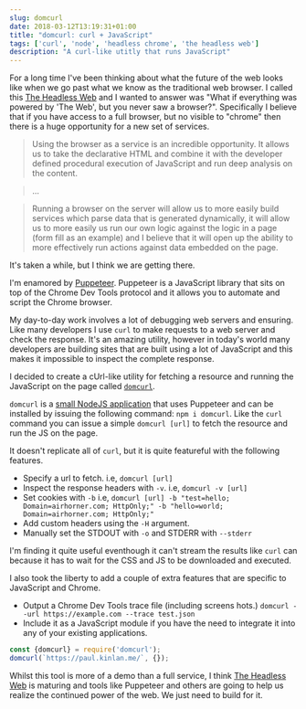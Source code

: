 ```yaml
---
slug: domcurl
date: 2018-03-12T13:19:31+01:00
title: "domcurl: curl + JavaScript"
tags: ['curl', 'node', 'headless chrome', 'the headless web']
description: "A curl-like utitly that runs JavaScript"
---
```


For a long time I've been thinking about what the future of the web looks like
when we go past what we know as the traditional web browser. I called this [The
Headless Web](/the-headless-web/) and I wanted to answer was "What if everything
was powered by 'The Web', but you never saw a browser?". Specifically I believe
that if you have access to a full browser, but no visible to "chrome" then there
is a huge opportunity for a new set of services.

> Using the browser as a service is an incredible opportunity. It allows us to
> take the declarative HTML and combine it with the developer defined procedural
> execution of JavaScript and run deep analysis on the content.

> ...

> Running a browser on the server will allow us to more easily build services
> which parse data that is generated dynamically, it will allow us to more
> easily us run our own logic against the logic in a page (form fill as an
> example) and I believe that it will open up the ability to more effectively
> run actions against data embedded on the page.

It's taken a while, but I think we are getting there.

I'm enamored by [Puppeteer](https://developers.google.com/web/tools/puppeteer/).
Puppeteer is a JavaScript library that sits on top of the Chrome Dev Tools
protocol and it allows you to automate and script the Chrome browser.

My day-to-day work involves a lot of debugging web servers and ensuring. Like
many developers I use `curl` to make requests to a web server and check the
response. It's an amazing utility, however in today's world many developers are
building sites that are built using a lot of JavaScript and this makes it
impossible to inspect the complete response.

I decided to create a cUrl-like utility for fetching a resource and running the
JavaScript on the page called [`domcurl`](https://www.npmjs.com/package/domcurl).

`domcurl` is a [small NodeJS application](https://github.com/PaulKinlan/domcurl)
that uses Puppeteer and can be installed by issuing the following command: `npm
i domcurl`. Like the `curl` command you can issue a simple `domcurl [url]` to
fetch the resource and run the JS on the page.

It doesn't replicate all of `curl`, but it is quite featureful with the
following features.

* Specify a url to fetch. i.e, `domcurl [url]`
* Inspect the response headers with `-v`. i.e, `domcurl -v [url]`
* Set cookies with `-b` i.e, `domcurl [url] -b "test=hello;
  Domain=airhorner.com; HttpOnly;" -b "hello=world; Domain=airhorner.com;
  HttpOnly;"`
* Add custom headers using the `-H` argument.
* Manually set the STDOUT with `-o` and STDERR with `--stderr`

I'm finding it quite useful eventhough it can't stream the results like `curl`
can because it has to wait for the CSS and JS to be downloaded and executed.

I also took the liberty to add a couple of extra features that are specific to
JavaScript and Chrome.

* Output a Chrome Dev Tools trace file (including screens hots.) `domcurl --url
  https://example.com --trace test.json`
* Include it as a JavaScript module if you have the need to integrate it into
  any of your existing applications.

```javascript
const {domcurl} = require('domcurl');
domcurl(`https://paul.kinlan.me/`, {});
```

Whilst this tool is more of a demo than a full service, I think [The Headless
Web](/the-headless-web/) is maturing and tools like Puppeteer and others are
going to help us realize the continued power of the web. We just need to build
for it.